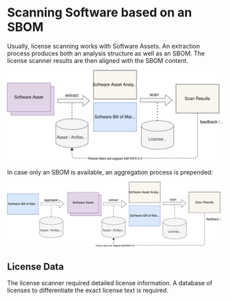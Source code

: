 # Scanning Software based on an SBOM

Usually, license scanning works with Software Assets. An extraction process produces both an analysis structure as well 
as an SBOM. The license scanner results are then aligned with the SBOM content.

![Asset Scanning from Asset](figures/05-asset-to-scan.svg)

In case only an SBOM is available, an aggregation process is prepended:

![Asset Scanning from SBOM](figures/06-sbom-to-scan.svg)

## License Data

The license scanner required detailed license information. A database of licenses to differentiate the exact license
text is required.